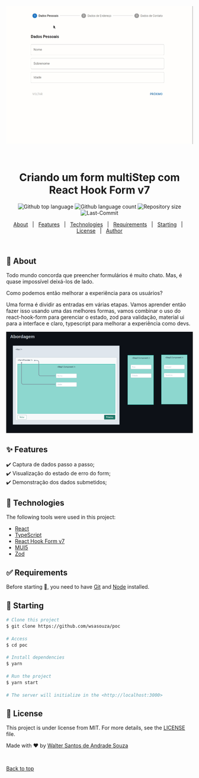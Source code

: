 <div align="center" id="top"> 
  <img src="./src/assets/demo.gif" alt="Multistep Form" />

&#xa0;

</div>

<h1 align="center">Criando um form multiStep com React Hook Form v7</h1>

<p align="center">
  <img alt="Github top language" src="https://img.shields.io/github/languages/top/wsasouza/mult-step-with-react-hook-form?color=56BEB8">

  <img alt="Github language count" src="https://img.shields.io/github/languages/count/wsasouza/mult-step-with-react-hook-form?color=56BEB8">

  <img alt="Repository size" src="https://img.shields.io/github/repo-size/wsasouza/mult-step-with-react-hook-form?color=56BEB8">

  <img alt="Last-Commit" src="https://img.shields.io/github/last-commit/wsasouza/mult-step-with-react-hook-form?color=56BEB8">

</p>

<p align="center">
  <a href="#dart-about">About</a> &#xa0; | &#xa0; 
  <a href="#sparkles-features">Features</a> &#xa0; | &#xa0;
  <a href="#rocket-technologies">Technologies</a> &#xa0; | &#xa0;
  <a href="#white_check_mark-requirements">Requirements</a> &#xa0; | &#xa0;
  <a href="#checkered_flag-starting">Starting</a> &#xa0; | &#xa0;
  <a href="#memo-license">License</a> &#xa0; | &#xa0;
  <a href="https://github.com/wsasouza" target="_blank">Author</a>
</p>

<br>

## :dart: About

Todo mundo concorda que preencher formulários é muito chato. Mas, é quase impossível deixá-los de lado.

Como podemos então melhorar a experiência para os usuários?

Uma forma é dividir as entradas em várias etapas. Vamos aprender então fazer isso usando uma das melhores formas, vamos combinar o uso do react-hook-form para gerenciar o estado, zod para validação, material ui para a interface e claro, typescript para melhorar a experiência como devs.

<img src="./src/assets/abordagem.png" alt="Abordagem" />

## :sparkles: Features

:heavy_check_mark: Captura de dados passo a passo;\
:heavy_check_mark: Visualização do estado de erro do form;\
:heavy_check_mark: Demonstração dos dados submetidos;

## :rocket: Technologies

The following tools were used in this project:

- [React](https://pt-br.reactjs.org/)
- [TypeScript](https://www.typescriptlang.org/)
- [React Hook Form v7](https://react-hook-form.com/)
- [MUI5](https://mui.com/pt/)
- [Zod](https://www.npmjs.com/package/zod)

## :white_check_mark: Requirements

Before starting :checkered_flag:, you need to have [Git](https://git-scm.com) and [Node](https://nodejs.org/en/) installed.

## :checkered_flag: Starting

```bash
# Clone this project
$ git clone https://github.com/wsasouza/poc

# Access
$ cd poc

# Install dependencies
$ yarn

# Run the project
$ yarn start

# The server will initialize in the <http://localhost:3000>
```

## :memo: License

This project is under license from MIT. For more details, see the [LICENSE](LICENSE.md) file.

Made with :heart: by <a href="https://github.com/wsasouza" target="_blank">Walter Santos de Andrade Souza</a>

&#xa0;

<a href="#top">Back to top</a>
